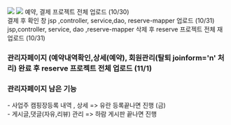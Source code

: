 
<img src="https://capsule-render.vercel.app/api?type=waving&color=auto&height=200&section=header&text=지훈Branch기록&fontSize=90" />
<img src="https://img.shields.io/badge/Eclipse-2C2255?style=flat&logo=eclipseide&logoColor=white"/>
예약, 결제 프로젝트 전체 업로드 (10/30) <br>
결제 후 확인 창 jsp ,controller, service,dao, reserve-mapper 업로드 (10/31) 
jsp,controller, service, dao ,reserve-mapper 삭제 후 reserve 프로젝트 전체 재업로드 (10/31)<br>
<h3>관리자페이지 (예약내역확인,상세(예약), 회원관리(탈퇴 joinform='n' 처리) 완료 후 reserve 프로젝트 전체 업로드 (11/1)</h3>
<h3>관리자페이지 남은 기능</h3>
- 사업주 캠핑장등록 내역 , 상세  => 유란 등록끝나면 진행 (금) <br>
- 게시글,댓글(자유,리뷰) 관리 => 하람 게시판 끝나면 진행 <br>

